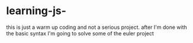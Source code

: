 # learning-js-
this is just a warm up coding and not a serious project.
after I'm done with the basic syntax I'm going to solve some of the euler project 
